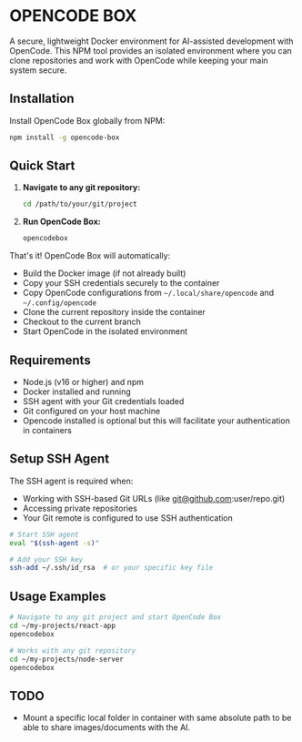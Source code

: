 # OPENCODE BOX

A secure, lightweight Docker environment for AI-assisted development with OpenCode. This NPM tool provides an isolated environment where you can clone repositories and work with OpenCode while keeping your main system secure.

## Installation

Install OpenCode Box globally from NPM:

```bash
npm install -g opencode-box
```

## Quick Start

1. **Navigate to any git repository:**
   ```bash
   cd /path/to/your/git/project
   ```

2. **Run OpenCode Box:**
   ```bash
   opencodebox
   ```

That's it! OpenCode Box will automatically:
- Build the Docker image (if not already built)
- Copy your SSH credentials securely to the container
- Copy OpenCode configurations from `~/.local/share/opencode` and `~/.config/opencode`
- Clone the current repository inside the container
- Checkout to the current branch
- Start OpenCode in the isolated environment

## Requirements

- Node.js (v16 or higher) and npm
- Docker installed and running  
- SSH agent with your Git credentials loaded
- Git configured on your host machine
- Opencode installed is optional but this will facilitate your authentication in containers

## Setup SSH Agent

The SSH agent is required when:

- Working with SSH-based Git URLs (like git@github.com:user/repo.git)
- Accessing private repositories
- Your Git remote is configured to use SSH authentication

```bash
# Start SSH agent
eval "$(ssh-agent -s)"

# Add your SSH key
ssh-add ~/.ssh/id_rsa  # or your specific key file
```

## Usage Examples

```bash
# Navigate to any git project and start OpenCode Box
cd ~/my-projects/react-app
opencodebox

# Works with any git repository
cd ~/my-projects/node-server
opencodebox
```

## TODO

- Mount a specific local folder in container with same absolute path to be able to share images/documents with the AI.
